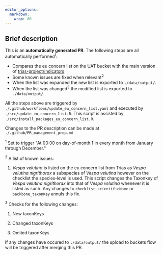 ```yaml
---
editor_options: 
  markdown: 
    wrap: 80
---
```


## Brief description

This is an **automatically generated PR**. The following steps are all
automatically performed<sup>1</sup>:

-   Compares the eu concern list on the UAT bucket with the main version of
    [trias-project/indicators](https://github.com/trias-project/indicators/blob/main/data/input/eu_concern_species.tsv)
-   Some known issues are fixed when relevant<sup>2</sup>
-   When the list was expanded the new list is exported to `./data/output/`.
-   When the list was changed<sup>3</sup> the modified list is exported to
    `./data/output/`.

All the steps above are triggered by
`./.github/workflows/update_eu_concern_list.yaml` and executed by
`./src/update_eu_concern_list.R`. This script is assisted by
`./src/install_packages_eu_concern_list.R`.

Changes to the PR description can be made at `./.github/PR_management_prep.md`

<sup>1</sup> Set to trigger \"At 00:00 on day-of-month 1 in every month from
January through December.\"

<sup>2</sup> A list of known issues:

1.  *Vespa velutina* is listed on the eu concern list from Trias as *Vespa
    velutina nigrithorax* a subspecies of *Vespa velutina* however on the
    checklist the species-level is used. This script changes the Taxonkey of
    *Vespa velutina nigrithorax* into that of *Vespa velutina* whenever it is
    listed as such. Any changes to `checklist_scientificName` or
    `backbone_taxonKey` annuls this fix.

<sup>3</sup> Checks for the following changes:

1.  New taxonKeys

2.  Changed taxonKeys

3.  Omited taxonKeys

If any changes have occured to `./data/output/` the upload to buckets flow will
be triggered after merging this PR.
